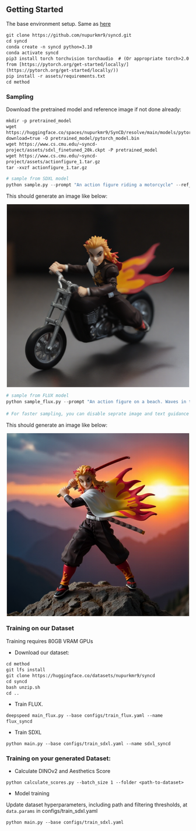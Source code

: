 ## Getting Started

The base environment setup. Same as [here](https://github.com/nupurkmr9/syncd/blob/main/README.md#getting-started)

```
git clone https://github.com/nupurkmr9/syncd.git
cd syncd
conda create -n syncd python=3.10
conda activate syncd
pip3 install torch torchvision torchaudio  # (Or appropriate torch>2.0 from [https://pytorch.org/get-started/locally/](https://pytorch.org/get-started/locally/))
pip install -r assets/requirements.txt
cd method
```

### Sampling

Download the pretrained model and reference image if not done already:
```
mkdir -p pretrained_model
wget https://huggingface.co/spaces/nupurkmr9/SynCD/resolve/main/models/pytorch_model.bin?download=true -O pretrained_model/pytorch_model.bin
wget https://www.cs.cmu.edu/~syncd-project/assets/sdxl_finetuned_20k.ckpt -P pretrained_model
wget https://www.cs.cmu.edu/~syncd-project/assets/actionfigure_1.tar.gz
tar -xvzf actionfigure_1.tar.gz
```


```python
# sample from SDXL model
python sample.py --prompt "An action figure riding a motorcycle" --ref_images actionfigure_1 --ref_category "action figure" --finetuned_path pretrained_model/sdxl_finetuned_20k.ckpt
```

This should generate an image like below:

<p align="center">
<img src='assets/sample_sdxl.jpg' align="center" width=500>
</p>

```python
# sample from FLUX model
python sample_flux.py --prompt "An action figure on a beach. Waves in the background. Realistic shot." --ref_images actionfigure_1 --finetuned_path pretrained_model/pytorch_model.bin --numref 3 --true_cfg_scale 1.5

# For faster sampling, you can disable seprate image and text guidance by setting true_cfg_scale to 1.0. 
```

This should generate an image like below:

<p align="center">
<img src='assets/sample_flux.jpg' align="center" width=500>
</p>

### Training on our Dataset

Training requires 80GB VRAM GPUs

* Download our dataset:

```
cd method
git lfs install
git clone https://huggingface.co/datasets/nupurkmr9/syncd
cd syncd
bash unzip.sh 
cd ..
```

* Train FLUX.
```
deepspeed main_flux.py --base configs/train_flux.yaml --name flux_syncd 
```


* Train SDXL
```
python main.py --base configs/train_sdxl.yaml --name sdxl_syncd 
```


### Training on your generated Dataset:

* Calculate DINOv2 and Aesthetics Score

```
python calculate_scores.py --batch_size 1 --folder <path-to-dataset>
```

* Model training

Update dataset hyperparameters, including path and filtering thresholds, at `data.params` in configs/train_sdxl.yaml

```
python main.py --base configs/train_sdxl.yaml

```